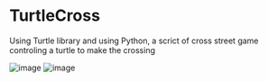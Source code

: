 # TurtleCross

Using Turtle library and using Python, a scrict of cross street game controling a turtle to make the crossing

![image](https://github.com/ediliojr/TurtleCross/assets/84047076/fdfbc962-82f4-443a-b8c1-f462fbc9383a) ![image](https://github.com/ediliojr/TurtleCross/assets/84047076/7170ad83-ea9d-4cfd-a304-ecb11524a9c4)

